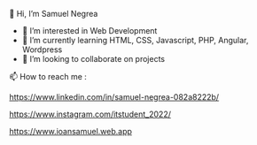 
👋 Hi, I’m Samuel Negrea


- 👀 I’m interested in Web Development
- 🌱 I’m currently learning HTML, CSS, Javascript, PHP, Angular, Wordpress
- 💞️ I’m looking to collaborate on projects



📫 How to reach me :
 
https://www.linkedin.com/in/samuel-negrea-082a8222b/

https://www.instagram.com/itstudent_2022/

https://www.ioansamuel.web.app
